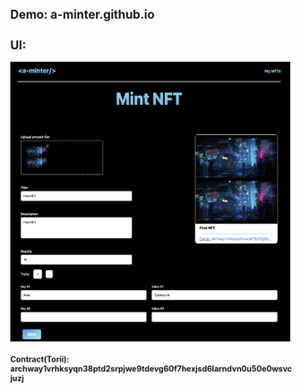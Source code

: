 <h2>Demo:
<a link="https://a-minter.github.io">a-minter.github.io</a>
</h2>

<h2>UI:</h2>

<img src="src/resources/1.png" width="500" height="500" />

<h4>
Contract(Torii): archway1vrhksyqn38ptd2srpjwe9tdevg60f7hexjsd6larndvn0u50e0wsvcjuzj
</h4>
